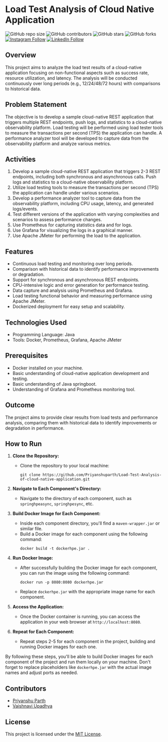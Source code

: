 # Load Test Analysis of Cloud Native Application

![GitHub repo size](https://img.shields.io/github/repo-size/Priyanshuparth/Load-Test-Analysis-of-cloud-native-application)
![GitHub contributors](https://img.shields.io/github/contributors/Priyanshuparth/Load-Test-Analysis-of-cloud-native-application)
![GitHub stars](https://img.shields.io/github/stars/Priyanshuparth/Load-Test-Analysis-of-cloud-native-application?style=social)
![GitHub forks](https://img.shields.io/github/forks/Priyanshuparth/Load-Test-Analysis-of-cloud-native-application?style=social)
[![Instagram Follow](https://img.shields.io/badge/Instagram-%23E4405F.svg?logo=Instagram&logoColor=white)](https://instagram.com/priyanshuparth) 
[![LinkedIn Follow](https://img.shields.io/badge/LinkedIn-%230077B5.svg?logo=linkedin&logoColor=white)](https://linkedin.com/in/priyanshuparth) 

## Overview
This project aims to analyze the load test results of a cloud-native application focusing on non-functional aspects such as success rate, resource utilization, and latency. The analysis will be conducted continuously over long periods (e.g., 12/24/48/72 hours) with comparisons to historical data.

## Problem Statement
The objective is to develop a sample cloud-native REST application that triggers multiple REST endpoints, push logs, and statistics to a cloud-native observability platform. Load testing will be performed using load tester tools to measure the transactions per second (TPS) the application can handle. A performance analyzer tool will be developed to capture data from the observability platform and analyze various metrics.

## Activities
1. Develop a sample cloud-native REST application that triggers 2-3 REST endpoints, including both synchronous and asynchronous calls. Push logs and statistics to a cloud-native observability platform.
2. Utilize load testing tools to measure the transactions per second (TPS) the application can handle under various scenarios.
3. Develop a performance analyzer tool to capture data from the observability platform, including CPU usage, latency, and generated logs/events.
4. Test different versions of the application with varying complexities and scenarios to assess performance changes.
5. Use Prometheus for capturing statistics data and for logs.
6. Use Grafana for visualizing the logs in a graphical manner.
7. Use Apache JMeter for performing the load to the application.

## Features
- Continuous load testing and monitoring over long periods.
- Comparison with historical data to identify performance improvements or degradation.
- Support for synchronous and asynchronous REST endpoints.
- CPU-intensive logic and error generation for performance testing.
- Data capture and analysis using Prometheus and Grafana.
- Load testing functional behavior and measuring performance using Apache JMeter.
- Dockerized deployment for easy setup and scalability.

## Technologies Used
- Programming Language: Java
- Tools: Docker, Prometheus, Grafana, Apache JMeter

## Prerequisites
- Docker installed on your machine.
- Basic understanding of cloud-native application development and testing.
- Basic understanding of Java springboot.
- Understanding of Grafana and Prometheus monitoring tool.

## Outcome
The project aims to provide clear results from load tests and performance analysis, comparing them with historical data to identify improvements or degradation in performance.

## How to Run

1. **Clone the Repository:**
   - Clone the repository to your local machine:
     ```
     git clone https://github.com/Priyanshuparth/Load-Test-Analysis-of-cloud-native-application.git
     ```

2. **Navigate to Each Component's Directory:**
   - Navigate to the directory of each component, such as `springhpeasync`, `springhpesync`, etc.

3. **Build Docker Image for Each Component:**
   - Inside each component directory, you'll find a `maven-wrapper.jar` or similar file.
   - Build a Docker image for each component using the following command:
     ```
     docker build -t dockerhpe.jar .
     ```

4. **Run Docker Image:**
   - After successfully building the Docker image for each component, you can run the image using the following command:
     ```
     docker run -p 8080:8080 dockerhpe.jar
     ```
   - Replace `dockerhpe.jar` with the appropriate image name for each component.

5. **Access the Application:**
   - Once the Docker container is running, you can access the application in your web browser at `http://localhost:8080`.

6. **Repeat for Each Component:**
   - Repeat steps 2-5 for each component in the project, building and running Docker images for each one.

By following these steps, you'll be able to build Docker images for each component of the project and run them locally on your machine. Don't forget to replace placeholders like `dockerhpe.jar` with the actual image names and adjust ports as needed.

## Contributors
- [Priyanshu Parth](https://github.com/Priyanshuparth)
- [Vaishnavi Upadhya](https://github.com/Vaishnaviupadhya)

## License
This project is licensed under the [MIT License](LICENSE).
